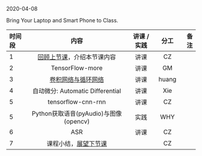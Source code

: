 2020-04-08

Bring Your Laptop  and Smart Phone to Class. 

|时间段 |  内容    | 讲课 / 实践     |  分工  |  备注       |
| :--- |   :----:    |   :----:    |    :----:    | ---: |
|   1  |  [回顾上节课](../WW7/WW7-Plan.md)，介绍本节课内容     |  讲课    |     CZ     |      |
|   2  | TensorFlow-more |  讲课   |  GM  |    |
|   3  | [卷积网络与循环网络](https://github.com/saturn-lab/BDMI-2020S/blob/master/Schedule/WW7/CNN_RNN.pdf)  |   讲课    |  huang   |         |
|   4  | 自动微分: Automatic Differential   | 讲课    |   Xie |         |
|   5  | tensorflow-cnn-rnn    |   讲课    |   CZ    |         |
|   5  | Python获取语音(pyAudio)与图像(opencv)    |   实践    |   WHY    |         |
|   6  | ASR |  讲课    |  CZ |    |
|   7  |  课程小结，[展望下节课](../WW9/WW9-Plan.md)       |     |  CZ |   |
